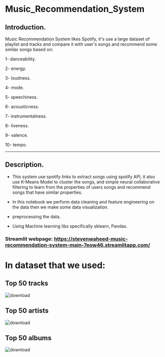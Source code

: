 # Music_Recommendation_System

## Introduction.
Music Recommendation System likes Spotify, it's use a large dataset of playlist and tracks and compare it with user's songs and recommend some similar songs based on:

1- danceability.

2- energy.

3- loudness.

4- mode.

5- speechiness.

6- acousticness. 

7- instrumentalness.

8- liveness.

9- valence. 

10- tempo.

----------------------------------------------------------------------------------------
## Description.
- This system use spotify links to extract songs using spotify API, it also use K-Means Model to cluster the songs, and simple neural collaborative filtering to learn from the properties of users songs and recommend songs that have similar properties. 

- In this notebook we perform data cleaning and feature engineering on the data then we make some data visualization.
- preprocessing the data.
- Using Machine learning libs specifically sklearn, Pandas.


### Streamlit webpage: https://stevenwaheed-music-recommendation-system-main-7eow46.streamlitapp.com/


# In dataset that we used:

## Top 50 tracks
![download](https://user-images.githubusercontent.com/83607748/190687547-8e5647da-c698-429f-93e1-d1dfd61c7289.png)


## Top 50 artists
![download](https://user-images.githubusercontent.com/83607748/190687700-5c664d9c-1ed9-434f-a101-a30d3f85f854.png)


## Top 50 albums
![download](https://user-images.githubusercontent.com/83607748/190687777-9a1c2911-db87-4d3f-917e-8e4bfd1da328.png)





